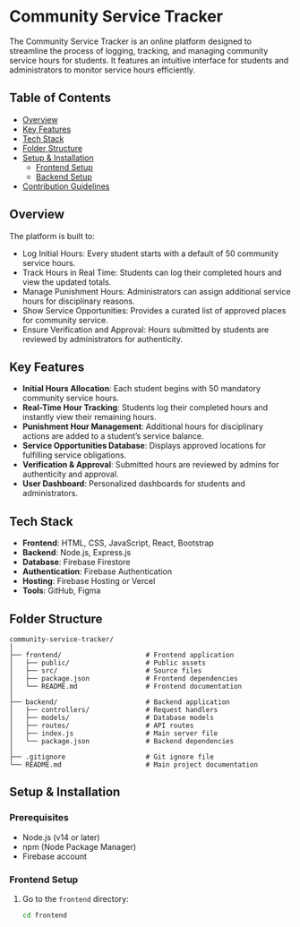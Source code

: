 # Community Service Tracker

The Community Service Tracker is an online platform designed to streamline the process of logging, tracking, and managing community service hours for students. It features an intuitive interface for students and administrators to monitor service hours efficiently.

## Table of Contents
- [Overview](#overview)
- [Key Features](#key-features)
- [Tech Stack](#tech-stack)
- [Folder Structure](#folder-structure)
- [Setup & Installation](#setup--installation)
  - [Frontend Setup](#frontend-setup)
  - [Backend Setup](#backend-setup)
- [Contribution Guidelines](#contribution-guidelines)

## Overview
The platform is built to:
- Log Initial Hours: Every student starts with a default of 50 community service hours.
- Track Hours in Real Time: Students can log their completed hours and view the updated totals.
- Manage Punishment Hours: Administrators can assign additional service hours for disciplinary reasons.
- Show Service Opportunities: Provides a curated list of approved places for community service.
- Ensure Verification and Approval: Hours submitted by students are reviewed by administrators for authenticity.

## Key Features
- **Initial Hours Allocation**: Each student begins with 50 mandatory community service hours.
- **Real-Time Hour Tracking**: Students log their completed hours and instantly view their remaining hours.
- **Punishment Hour Management**: Additional hours for disciplinary actions are added to a student’s service balance.
- **Service Opportunities Database**: Displays approved locations for fulfilling service obligations.
- **Verification & Approval**: Submitted hours are reviewed by admins for authenticity and approval.
- **User  Dashboard**: Personalized dashboards for students and administrators.

## Tech Stack
- **Frontend**: HTML, CSS, JavaScript, React, Bootstrap
- **Backend**: Node.js, Express.js
- **Database**: Firebase Firestore
- **Authentication**: Firebase Authentication
- **Hosting**: Firebase Hosting or Vercel
- **Tools**: GitHub, Figma

## Folder Structure
```
community-service-tracker/
│
├── frontend/                     # Frontend application
│   ├── public/                   # Public assets
│   ├── src/                      # Source files
│   ├── package.json              # Frontend dependencies
│   └── README.md                 # Frontend documentation
│
├── backend/                      # Backend application
│   ├── controllers/              # Request handlers
│   ├── models/                   # Database models
│   ├── routes/                   # API routes
│   ├── index.js                  # Main server file
│   └── package.json              # Backend dependencies
│
├── .gitignore                    # Git ignore file
└── README.md                     # Main project documentation
```
## Setup & Installation

### Prerequisites
- Node.js (v14 or later)
- npm (Node Package Manager)
- Firebase account

### Frontend Setup
1. Go to the `frontend` directory:
   ```bash
   cd frontend
